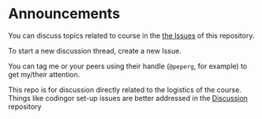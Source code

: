# Announcements

You can discuss topics related to course in the [the Issues](https://github.com/UM-R-for-EnvSci-Registered-Student/General-Discussion/issues) of this repository. 

To start a new discussion thread, create a new Issue. 

You can tag me or your peers using their handle (`@peperg`, for example) to get my/their attention.


This repo is for discussion directly related to the logistics of the course. Things like codingor set-up issues are better addressed in the [Discussion](https://github.com/UM-R-for-EnvSci-Registered-Student/General-Discussion) repository

